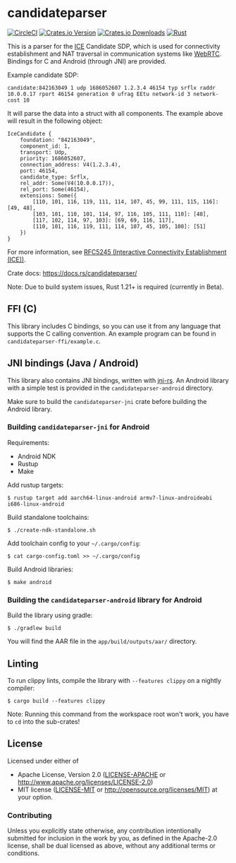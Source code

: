 # candidateparser

[![CircleCI](https://circleci.com/gh/dbrgn/candidateparser/tree/master.svg?style=shield)](https://circleci.com/gh/dbrgn/candidateparser/tree/master)
[![Crates.io Version][crates-io-badge]][crates-io]
[![Crates.io Downloads][crates-io-download-badge]][crates-io-download]
[![Rust][rust-badge]][github]

This is a parser for the [ICE](https://tools.ietf.org/html/rfc5245) Candidate
SDP, which is used for connectivity establishment and NAT traversal in
communication systems like [WebRTC](https://webrtc.org/). Bindings for C and
Android (through JNI) are provided.

Example candidate SDP:

    candidate:842163049 1 udp 1686052607 1.2.3.4 46154 typ srflx raddr 10.0.0.17 rport 46154 generation 0 ufrag EEtu network-id 3 network-cost 10

It will parse the data into a struct with all components. The example above
will result in the following object:

    IceCandidate {
        foundation: "842163049",
        component_id: 1,
        transport: Udp,
        priority: 1686052607,
        connection_address: V4(1.2.3.4),
        port: 46154,
        candidate_type: Srflx,
        rel_addr: Some(V4(10.0.0.17)),
        rel_port: Some(46154),
        extensions: Some({
            [110, 101, 116, 119, 111, 114, 107, 45, 99, 111, 115, 116]: [49, 48],
            [103, 101, 110, 101, 114, 97, 116, 105, 111, 110]: [48],
            [117, 102, 114, 97, 103]: [69, 69, 116, 117],
            [110, 101, 116, 119, 111, 114, 107, 45, 105, 100]: [51]
        })
    }

For more information, see [RFC5245 (Interactive Connectivity Establishment (ICE))](https://tools.ietf.org/html/rfc5245).

Crate docs: https://docs.rs/candidateparser/

Note: Due to build system issues, Rust 1.21+ is required (currently in Beta).


## FFI (C)

This library includes C bindings, so you can use it from any language that
supports the C calling convention. An example program can be found in
`candidateparser-ffi/example.c`.


## JNI bindings (Java / Android)

This library also contains JNI bindings, written with
[jni-rs](https://github.com/prevoty/jni-rs). An Android library with a simple
test is provided in the `candidateparser-android` directory.

Make sure to build the `candidateparser-jni` crate before building the Android library.

### Building `candidateparser-jni` for Android

Requirements:

- Android NDK
- Rustup
- Make

Add rustup targets:

    $ rustup target add aarch64-linux-android armv7-linux-androideabi i686-linux-android

Build standalone toolchains:

    $ ./create-ndk-standalone.sh

Add toolchain config to your `~/.cargo/config`:

    $ cat cargo-config.toml >> ~/.cargo/config

Build Android libraries:

    $ make android

### Building the `candidateparser-android` library for Android

Build the library using gradle:

    $ ./gradlew build

You will find the AAR file in the `app/build/outputs/aar/` directory.


## Linting

To run clippy lints, compile the library with `--features clippy` on a nightly compiler:

    $ cargo build --features clippy

Note: Running this command from the workspace root won't work, you have to `cd`
into the sub-crates!


## License

Licensed under either of

 * Apache License, Version 2.0 ([LICENSE-APACHE](LICENSE-APACHE) or
   http://www.apache.org/licenses/LICENSE-2.0)
 * MIT license ([LICENSE-MIT](LICENSE-MIT) or
   http://opensource.org/licenses/MIT) at your option.


### Contributing

Unless you explicitly state otherwise, any contribution intentionally submitted
for inclusion in the work by you, as defined in the Apache-2.0 license, shall
be dual licensed as above, without any additional terms or conditions.


[crates-io]: https://crates.io/crates/candidateparser
[crates-io-badge]: https://img.shields.io/crates/v/candidateparser.svg?maxAge=3600
[crates-io-download]: https://crates.io/crates/candidateparser
[crates-io-download-badge]: https://img.shields.io/crates/d/candidateparser.svg?maxAge=3600
[github]: https://github.com/dbrgn/candidateparser
[rust-badge]: https://img.shields.io/badge/rust-1.21%2B-blue.svg?maxAge=3600
